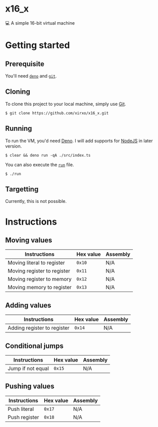 # x16_x
💻 A simple 16-bit virtual machine

# Getting started
## Prerequisite
You'll need [`deno`](https://deno.land 'Deno') and [`git`](https://git-scm.org 'Git').

## Cloning
To clone this project to your local machine, simply use [Git](https://git-scm.org 'Git').
```
$ git clone https://github.com/xirxo/x16_x.git
```

## Running
To run the VM, you'd need [Deno](https://deno.land 'Deno'). I will add supports for [NodeJS](https://nodejs.org/ 'NodeJS') in later version.
```
$ clear && deno run -qA ./src/index.ts
```
You can also execute the [`run`](https://github.com/xirxo/x16_x/blob/main/run) file.
```
$ ./run
```

## Targetting
Currently, this is not possible.

# Instructions
## Moving values
| Instructions                | Hex value | Assembly |
|-----------------------------|-----------|----------|
| Moving literal to register  | `0x10`    | N/A      |
| Moving register to register | `0x11`    | N/A      |
| Moving register to memory   | `0x12`    | N/A      |
| Moving memory to register   | `0x13`    | N/A      |

## Adding values
| Instructions                | Hex value | Assembly |
|-----------------------------|-----------|----------|
| Adding register to register | `0x14`    | N/A      |

## Conditional jumps
| Instructions      | Hex value | Assembly |
|-------------------|-----------|----------|
| Jump if not equal | `0x15`    | N/A      |

## Pushing values
| Instructions  | Hex value | Assembly |
|---------------|-----------|----------|
| Push literal  | `0x17`    | N/A      |
| Push register | `0x18`    | N/A      |